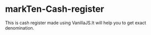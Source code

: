 # markTen-Cash-register
This is cash register made using VanillaJS.It will help you to get exact denomination.
